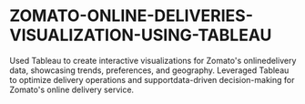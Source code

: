 # ZOMATO-ONLINE-DELIVERIES-VISUALIZATION-USING-TABLEAU
Used Tableau to create interactive visualizations for Zomato's onlinedelivery data, showcasing trends, preferences, and geography.
Leveraged Tableau to optimize delivery operations and supportdata-driven decision-making for Zomato's online delivery service.
